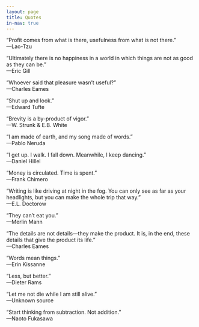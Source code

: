 ```yaml
---
layout: page
title: Quotes
in-nav: true
---
```


“Profit comes from what is there, usefulness from what is not there.”
<br>—<span class="caps">Lao-Tzu</span>

“Ultimately there is no happiness in a world in which things are not as good as they can be.”
<br>—<span class="caps">Eric Gill</span>

“Whoever said that pleasure wasn’t useful?”
<br>—<span class="caps">Charles Eames</span>

“Shut up and look.”
<br>—<span class="caps">Edward Tufte</span>

“Brevity is a by-product of vigor.”
<br>—<span class="caps">W. Strunk & E.B. White</span>

“I am made of earth, and my song made of words.”
<br>—<span class="caps">Pablo Neruda</span>

“I get up. I walk. I fall down. Meanwhile, I keep dancing.”
<br>—<span class="caps">Daniel Hillel</span>

“Money is circulated. Time is spent.”
<br>—<span class="caps">Frank Chimero</span>

“Writing is like driving at night in the fog. You can only see as far as your headlights, but you can make the whole trip that way.”
<br>—<span class="caps">E.L. Doctorow</span>

“They can’t eat you.”
<br>—<span class="caps">Merlin Mann</span>

“The details are not details—they make the product. It is, in the end, these details that give the product its life.”
<br>—<span class="caps">Charles Eames</span>

“Words mean things.”
<br>—<span class="caps">Erin Kissanne</span>

“Less, but better.”
<br>—<span class="caps">Dieter Rams</span>

“Let me not die while I am still alive.”
<br>—<span class="caps">Unknown source</span>

“Start thinking from subtraction. Not addition.”
<br>—<span class="caps">Naoto Fukasawa</span>
